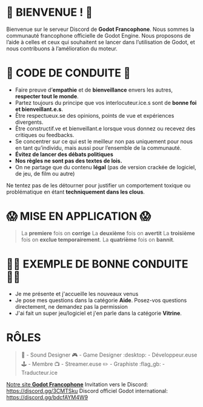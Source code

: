 # :wave: BIENVENUE ! :wave:
Bienvenue sur le serveur Discord de **Godot Francophone**. Nous sommes la communauté francophone officielle de Godot Engine. Nous proposons de l’aide à celles et ceux qui souhaitent se lancer dans l’utilisation de Godot, et nous contribuons à l’amélioration du moteur.

# :scroll: CODE DE CONDUITE :scroll:
- Faire preuve d’__empathie__ et de __bienveillance__ envers les autres, __respecter tout le monde__.
- Partez toujours du principe que vos interlocuteur.ice.s sont de __bonne foi et bienveillant.e.s__.
- Être respectueux.se des opinions, points de vue et expériences divergents.
- Être constructif.ve et bienveillant.e lorsque vous donnez ou recevez des critiques ou feedbacks.
- Se concentrer sur ce qui est le meilleur non pas uniquement pour nous en tant qu’individu, mais aussi pour l’ensemble de la communauté.
- __Évitez de lancer des débats politiques__
- __Nos règles ne sont pas des textes de lois.__
- On ne partage que du contenu **légal** (pas de version crackée de logiciel, de jeu, de film ou autre)

Ne tentez pas de les détourner pour justifier un comportement toxique ou problématique en étant __techniquement dans les clous__.

# :scream:  MISE EN APPLICATION :scream:
> La **premiere** fois on **corrige**
> La **deuxième** fois on **avertit**
> La **troisième** fois on **exclue temporairement**.
> La **quatrième** fois on **bannit**.

# :rainbow_flag: EXEMPLE DE BONNE CONDUITE :rainbow_flag:
- Je me présente et j'accueille les nouveaux venus
- Je pose mes questions dans la catégorie **Aide**. Posez-vos questions directement, ne demandez pas la permission
- J'ai fait un super jeu/logiciel et j'en parle dans la catégorie **Vitrine**.

# RÔLES
> :musical_note: - Sound Designer
> :video_game: - Game Designer
> :desktop: - Développeur.euse
> :joystick: - Membre
> :tv: - Streamer.euse
> :pencil2: - Graphiste
> :flag_gb: - Traducteur.ice

[Notre site **Godot Francophone**](https://www.godot-francophone.org/)
Invitation vers le Discord: https://discord.gg/3CMTSku
Discord officiel Godot international: <https://discord.gg/bdcfAYM4W9>
